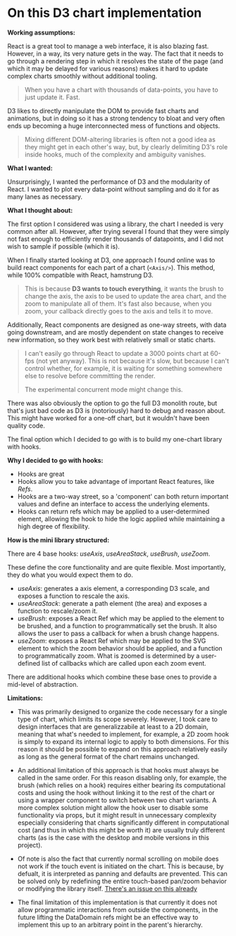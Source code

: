 # On this D3 chart implementation

**Working assumptions:**

React is a great tool to manage a web interface, it is also blazing fast. However, in a way, its very nature gets in the way. The fact that it needs to go through a rendering step in which it resolves the state of the page (and which it may be delayed for various reasons) makes it hard to update complex charts smoothly without additional tooling.

> When you have a chart with thousands of data-points, you have to just update it. Fast.

D3 likes to directly manipulate the DOM to provide fast charts and animations, but in doing so it has a strong tendency to bloat and very often ends up becoming a huge interconnected mess of functions and objects.

> Mixing different DOM-altering libraries is often not a good idea as they might get in each other's way, but, by clearly delimiting D3's role inside hooks, much of the complexity and ambiguity vanishes.

**What I wanted:**

Unsurprisingly, I wanted the performance of D3 and the modularity of React. I wanted to plot every data-point without sampling and do it for as many lanes as necessary.

**What I thought about:**

The first option I considered was using a library, the chart I needed is very common after all. However, after trying several I found that they were simply not fast enough to efficiently render thousands of datapoints, and I did not wish to sample if possible (which it is).

When I finally started looking at D3, one approach I found online was to build react components for each part of a chart (`<Axis/>`). This method, while 100% compatible with React, hamstrung D3.

> This is because **D3 wants to touch everything**, it wants the brush to change the axis, the axis to be used to update the area chart, and the zoom to manipulate all of them. It's fast also because, when you zoom, your callback directly goes to the axis and tells it to move.

Additionally, React components are designed as one-way streets, with data going downstream, and are mostly dependent on state changes to receive new information, so they work best with relatively small or static charts.

> I can't easily go through React to update a 3000 points chart at 60-fps (not yet anyway). This is not because it's slow, but because I can't control whether, for example, it is waiting for something somewhere else to resolve before committing the render. 
> 
> The experimental concurrent mode might change this.

There was also obviously the option to go the full D3 monolith route, but that's just bad code as D3 is (notoriously) hard to debug and reason about. This might have worked for a one-off chart, but it wouldn't have been quality code.

The final option which I decided to go with is to build my one-chart library with hooks.

**Why I decided to go with hooks:**
- Hooks are great
- Hooks allow you to take advantage of important React features, like *Refs*.
- Hooks are a two-way street, so a 'component' can both return important values and define an interface to access the underlying elements.
- Hooks can return refs which may be applied to a user-determined element, allowing the hook to hide the logic applied while maintaining a high degree of flexibility.

**How is the mini library structured:**

There are 4 base hooks: *useAxis*, *useAreaStack*, *useBrush*, *useZoom*.

These define the core functionality and are quite flexible. Most importantly, they do what you would expect them to do.
- *useAxis*: generates a axis element, a corresponding D3 scale, and exposes a function to rescale the axis.
- *useAreaStack*: generate a path element (the area) and exposes a function to rescale/zoom it.
- *useBrush*: exposes a React Ref which may be applied to the element to be brushed, and a function to programmatically set the brush. It also allows the user to pass a callback for when a brush change happens.
- *useZoom*: exposes a React Ref which may be applied to the SVG element to which the zoom behavior should be applied, and a function to programmatically zoom. What is zoomed is determined by a user-defined list of callbacks which are called upon each zoom event.

There are additional hooks which combine these base ones to provide a mid-level of abstraction.

**Limitations:**

- This was primarily designed to organize the code necessary for a single type of chart, which limits its scope severely. However, I took care to design interfaces that are generalizzabile at least to a 2D domain, meaning that what's needed to implement, for example, a 2D zoom hook is simply to expand its internal logic to apply to both dimensions. For this reason it should be possible to expand on this approach relatively easily as long as the general format of the chart remains unchanged.

- An additional limitation of this approach is that hooks must always be called in the same order. For this reason disabling only, for example, the brush (which relies on a hook) requires either bearing its computational costs and using the hook without linking it to the rest of the chart or using a wrapper component to switch between two chart variants. 
A more complex solution might allow the hook user to disable some functionality via props, but it might result in unnecessary complexity especially considering that charts significantly different in computational cost (and thus in which this might be worth it) are usually truly different charts (as is the case with the desktop and mobile versions in this project).

- Of note is also the fact that currently normal scrolling on mobile does not work if the touch event is initiated on the chart. This is because, by defualt, it is interpreted as panning and defaults are prevented. This can be solved only by redefining the entire touch-based pan/zoom behavior or modifying the library itself. [There's an issue on this already]

- The final limitation of this implementation is that currently it does not allow programmatic interactions from outside the components, in the future lifting the DataDomain refs might be an effective way to implement this up to an arbitrary point in the parent's hierarchy.


[There's an issue on this already]: https://github.com/d3/d3-zoom/issues/186
